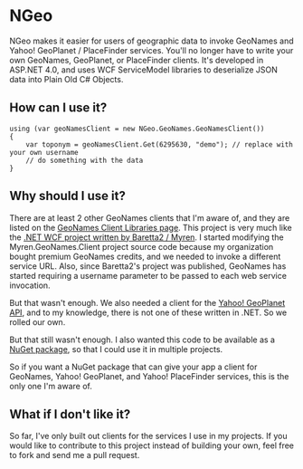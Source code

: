 # NGeo
NGeo makes it easier for users of geographic data to invoke GeoNames and Yahoo! GeoPlanet / PlaceFinder services. You'll no longer have to write your own GeoNames, GeoPlanet, or PlaceFinder clients. It's developed in ASP.NET 4.0, and uses WCF ServiceModel libraries to deserialize JSON data into Plain Old C# Objects.

## How can I use it?
    using (var geoNamesClient = new NGeo.GeoNames.GeoNamesClient())
    {
        var toponym = geoNamesClient.Get(6295630, "demo"); // replace with your own username
        // do something with the data
    }

## Why should I use it?
There are at least 2 other GeoNames clients that I'm aware of, and they are listed on the [GeoNames Client Libraries page](http://www.geonames.org/export/client-libraries.html). This project is very much like the [.NET WCF project written by Baretta2 / Myren](http://www.codeproject.com/Articles/30627/GeoNames-NET-WCF-Client). I started modifying the Myren.GeoNames.Client project source code because my organization bought premium GeoNames credits, and we needed to invoke a different service URL. Also, since Baretta2's project was published, GeoNames has started requiring a username parameter to be passed to each web service invocation.

But that wasn't enough. We also needed a client for the [Yahoo! GeoPlanet API](http://developer.yahoo.com/geo/geoplanet/data/), and to my knowledge, there is not one of these written in .NET. So we rolled our own.

But that still wasn't enough. I also wanted this code to be available as a [NuGet package](http://nuget.org/packages/NGeo), so that I could use it in multiple projects.

So if you want a NuGet package that can give your app a client for GeoNames, Yahoo! GeoPlanet, and Yahoo! PlaceFinder services, this is the only one I'm aware of.

## What if I don't like it?
So far, I've only built out clients for the services I use in my projects. If you would like to contribute to this project instead of building your own, feel free to fork and send me a pull request.
